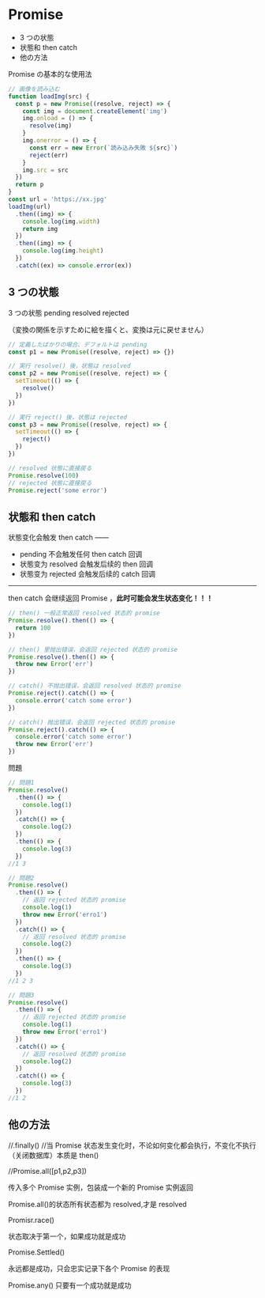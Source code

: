 # Promise

- 3 つの状態
- 状態和 then catch
- 他の方法

Promise の基本的な使用法

```js
// 画像を読み込む
function loadImg(src) {
  const p = new Promise((resolve, reject) => {
    const img = document.createElement('img')
    img.onload = () => {
      resolve(img)
    }
    img.onerror = () => {
      const err = new Error(`読み込み失敗 ${src}`)
      reject(err)
    }
    img.src = src
  })
  return p
}
const url = 'https://xx.jpg'
loadImg(url)
  .then((img) => {
    console.log(img.width)
    return img
  })
  .then((img) => {
    console.log(img.height)
  })
  .catch((ex) => console.error(ex))
```

## 3 つの状態

3 つの状態 pending resolved rejected

（変換の関係を示すために絵を描くと、変換は元に戻せません）

```js
// 定義したばかりの場合、デフォルトは pending
const p1 = new Promise((resolve, reject) => {})

// 実行 resolve() 後，状態は resolved
const p2 = new Promise((resolve, reject) => {
  setTimeout(() => {
    resolve()
  })
})

// 実行 reject() 後，状態は rejected
const p3 = new Promise((resolve, reject) => {
  setTimeout(() => {
    reject()
  })
})
```

```js
// resolved 状態に直接戻る
Promise.resolve(100)
// rejected 状態に直接戻る
Promise.reject('some error')
```

## 状態和 then catch

状態变化会触发 then catch ——

- pending 不会触发任何 then catch 回调
- 状態变为 resolved 会触发后续的 then 回调
- 状態变为 rejected 会触发后续的 catch 回调

---

then catch 会继续返回 Promise ，**此时可能会发生状态变化！！！**

```js
// then() 一般正常返回 resolved 状态的 promise
Promise.resolve().then(() => {
  return 100
})

// then() 里抛出错误，会返回 rejected 状态的 promise
Promise.resolve().then(() => {
  throw new Error('err')
})

// catch() 不抛出错误，会返回 resolved 状态的 promise
Promise.reject().catch(() => {
  console.error('catch some error')
})

// catch() 抛出错误，会返回 rejected 状态的 promise
Promise.reject().catch(() => {
  console.error('catch some error')
  throw new Error('err')
})
```

問題

```js
// 問題1
Promise.resolve()
  .then(() => {
    console.log(1)
  })
  .catch(() => {
    console.log(2)
  })
  .then(() => {
    console.log(3)
  })
//1 3

// 問題2
Promise.resolve()
  .then(() => {
    // 返回 rejected 状态的 promise
    console.log(1)
    throw new Error('erro1')
  })
  .catch(() => {
    // 返回 resolved 状态的 promise
    console.log(2)
  })
  .then(() => {
    console.log(3)
  })
//1 2 3

// 問題3
Promise.resolve()
  .then(() => {
    // 返回 rejected 状态的 promise
    console.log(1)
    throw new Error('erro1')
  })
  .catch(() => {
    // 返回 resolved 状态的 promise
    console.log(2)
  })
  .catch(() => {
    console.log(3)
  })
//1 2
```

## 他の方法

//.finally() //当 Promise 状态发生变化时，不论如何变化都会执行，不变化不执行 （关闭数据库）本质是 then()

//Promise.all([p1,p2,p3])

传入多个 Promise 实例，包装成一个新的 Promise 实例返回

Promise.all()的状态所有状态都为 resolved,才是 resolved

Promisr.race()

状态取决于第一个，如果成功就是成功

Promise.Settled()

永远都是成功，只会忠实记录下各个 Promise 的表现

Promise.any() 只要有一个成功就是成功
